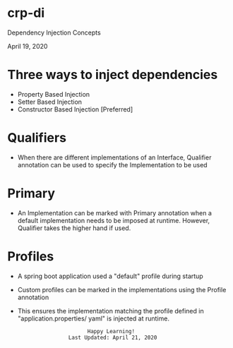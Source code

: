 # crp-di
Dependency Injection Concepts

April 19, 2020

# Three ways to inject dependencies

- Property Based Injection
- Setter Based Injection
- Constructor Based Injection [Preferred]

# Qualifiers

- When there are different implementations of an Interface, Qualifier annotation can be used to specify the Implementation to be used

# Primary

- An Implementation can be marked with Primary annotation when a default implementation needs to be imposed at runtime. However, Qualifier takes the higher hand if used.

# Profiles

- A spring boot application used a "default" profile during startup
- Custom profiles can be marked in the implementations using the Profile annotation
- This ensures the implementation matching the profile defined in "application.properties/ yaml" is injected at runtime.

                            Happy Learning!
                      Last Updated: April 21, 2020
